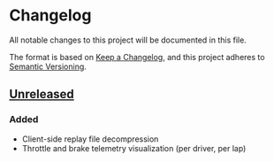 # Changelog

All notable changes to this project will be documented in this file.

The format is based on [Keep a Changelog](https://keepachangelog.com/en/1.1.0/),
and this project adheres to [Semantic Versioning](https://semver.org/spec/v2.0.0.html).

## [Unreleased]

### Added

- Client-side replay file decompression
- Throttle and brake telemetry visualization (per driver, per lap)

[Unreleased]: https://github.com/bornabesic/rf2replay/compare/5c6f97791827b8c2ec533c9dd288b589f3cc51b6...HEAD

